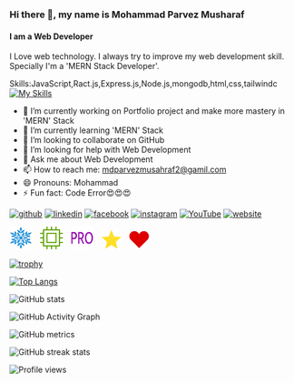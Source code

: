 ### Hi there 👋, my name is Mohammad Parvez Musharaf
#### I am a Web Developer
<!-- ![I am a Web Developer](https://media-exp1.licdn.com/dms/image/C4D22AQGNfRYiyQ5gRA/feedshare-shrink_800/0/1647978926561?e=1651104000&v=beta&t=22zUl066iTfvHpJfLS-ICkTvVYU2ssnUsp6etgJKhPM) -->

I Love web technology. I always try to improve my web development skill. Specially I'm a 'MERN Stack Developer'.

Skills:JavaScript,Ract.js,Express.js,Node.js,mongodb,html,css,tailwindc
[![My Skills](https://skillicons.dev/icons?i=js,react,express,nodejs,mongodb,html,css,bootstrap,tailwind,vscode)](https://skillicons.dev)

- 🔭 I’m currently working on Portfolio project and make more mastery in 'MERN' Stack 
- 🌱 I’m currently learning 'MERN' Stack 
- 👯 I’m looking to collaborate on GitHub 
- 🤔 I’m looking for help with Web Development 
- 💬 Ask me about Web Development 
- 📫 How to reach me: mdparvezmusahraf2@gamil.com 
- 😄 Pronouns: Mohammad 
- ⚡ Fun fact: Code Error😍😍😍 


[<img src='https://cdn.jsdelivr.net/npm/simple-icons@3.0.1/icons/github.svg' alt='github' height='40'>](https://github.com/parvez2m)  [<img src='https://cdn.jsdelivr.net/npm/simple-icons@3.0.1/icons/linkedin.svg' alt='linkedin' height='40'>](https://www.linkedin.com/in/md-parvez-musharaf-386076222/)  [<img src='https://cdn.jsdelivr.net/npm/simple-icons@3.0.1/icons/facebook.svg' alt='facebook' height='40'>](https://www.facebook.com/parvez.musharaf.355)  [<img src='https://cdn.jsdelivr.net/npm/simple-icons@3.0.1/icons/instagram.svg' alt='instagram' height='40'>](https://www.instagram.com/mohammad_parvez_musharaf/)  [<img src='https://cdn.jsdelivr.net/npm/simple-icons@3.0.1/icons/youtube.svg' alt='YouTube' height='40'>](https://www.youtube.com/channel/https://www.youtube.com/channel/UCd0MT6PTKU42Vu5rjdSSerg)  [<img src='https://cdn.jsdelivr.net/npm/simple-icons@3.0.1/icons/icloud.svg' alt='website' height='40'>](https://parvez2m.github.io/personal_portfolio/)  

<a href='https://archiveprogram.github.com/'><img src='https://raw.githubusercontent.com/acervenky/animated-github-badges/master/assets/acbadge.gif' width='40' height='40'></a> <a href='https://docs.github.com/en/developers'><img src='https://raw.githubusercontent.com/acervenky/animated-github-badges/master/assets/devbadge.gif' width='40' height='40'></a> <a href='https://github.com/pricing'><img src='https://raw.githubusercontent.com/acervenky/animated-github-badges/master/assets/pro.gif' width='40' height='40'></a> <a href='https://stars.github.com/'><img src='https://raw.githubusercontent.com/acervenky/animated-github-badges/master/assets/starbadge.gif' width='35' height='35'></a> <a href='https://docs.github.com/en/github/supporting-the-open-source-community-with-github-sponsors'><img src='https://raw.githubusercontent.com/acervenky/animated-github-badges/master/assets/sponsorbadge.gif' width='35' height='35'></a> 

[![trophy](https://github-profile-trophy.vercel.app/?username=parvez2m)](https://github.com/ryo-ma/github-profile-trophy)

[![Top Langs](https://github-readme-stats.vercel.app/api/top-langs/?username=parvez2m)](https://github.com/anuraghazra/github-readme-stats)

![GitHub stats](https://github-readme-stats.vercel.app/api?username=parvez2m&show_icons=true&count_private=true)  

![GitHub Activity Graph](https://activity-graph.herokuapp.com/graph?username=parvez2m)  

![GitHub metrics](https://metrics.lecoq.io/parvez2m)  

![GitHub streak stats](https://github-readme-streak-stats.herokuapp.com/?user=parvez2m)  

![Profile views](https://gpvc.arturio.dev/parvez2m)  

